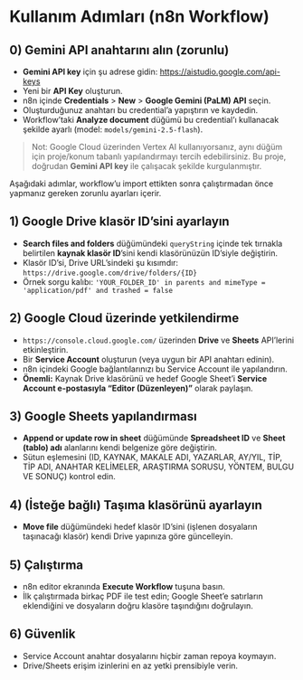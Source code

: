# Kullanım Adımları (n8n Workflow)

## 0) Gemini API anahtarını alın (zorunlu)
- **Gemini API key** için şu adrese gidin: https://aistudio.google.com/api-keys
- Yeni bir **API Key** oluşturun.
- n8n içinde **Credentials** > **New** > **Google Gemini (PaLM) API** seçin.
- Oluşturduğunuz anahtarı bu credential’a yapıştırın ve kaydedin.
- Workflow’taki **Analyze document** düğümü bu credential’ı kullanacak şekilde ayarlı (model: `models/gemini-2.5-flash`).

> Not: Google Cloud üzerinden Vertex AI kullanıyorsanız, aynı düğüm için proje/konum tabanlı yapılandırmayı tercih edebilirsiniz. Bu proje, doğrudan **Gemini API key** ile çalışacak şekilde kurgulanmıştır.


Aşağıdaki adımlar, workflow’u import ettikten sonra çalıştırmadan önce yapmanız gereken zorunlu ayarları içerir.

## 1) Google Drive klasör ID’sini ayarlayın
- **Search files and folders** düğümündeki `queryString` içinde tek tırnakla belirtilen **kaynak klasör ID**’sini kendi klasörünüzün ID’siyle değiştirin.
- Klasör ID’si, Drive URL’sindeki şu kısımdır:  
  `https://drive.google.com/drive/folders/{ID}`
- Örnek sorgu kalıbı: `'YOUR_FOLDER_ID' in parents and mimeType = 'application/pdf' and trashed = false`

## 2) Google Cloud üzerinde yetkilendirme
- `https://console.cloud.google.com/` üzerinden **Drive** ve **Sheets** API’lerini etkinleştirin.
- Bir **Service Account** oluşturun (veya uygun bir API anahtarı edinin).
- n8n içindeki Google bağlantılarınızı bu Service Account ile yapılandırın.
- **Önemli:** Kaynak Drive klasörünü ve hedef Google Sheet’i **Service Account e-postasıyla “Editor (Düzenleyen)”** olarak paylaşın.

## 3) Google Sheets yapılandırması
- **Append or update row in sheet** düğümünde **Spreadsheet ID** ve **Sheet (tablo) adı** alanlarını kendi belgenize göre değiştirin.
- Sütun eşlemesini (ID, KAYNAK, MAKALE ADI, YAZARLAR, AY/YIL, TİP, TİP ADI, ANAHTAR KELİMELER, ARAŞTIRMA SORUSU, YÖNTEM, BULGU VE SONUÇ) kontrol edin.

## 4) (İsteğe bağlı) Taşıma klasörünü ayarlayın
- **Move file** düğümündeki hedef klasör ID’sini (işlenen dosyaların taşınacağı klasör) kendi Drive yapınıza göre güncelleyin.

## 5) Çalıştırma
- n8n editor ekranında **Execute Workflow** tuşuna basın.
- İlk çalıştırmada birkaç PDF ile test edin; Google Sheet’e satırların eklendiğini ve dosyaların doğru klasöre taşındığını doğrulayın.

## 6) Güvenlik
- Service Account anahtar dosyalarını hiçbir zaman repoya koymayın.
- Drive/Sheets erişim izinlerini en az yetki prensibiyle verin.
